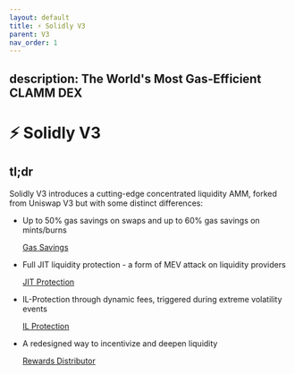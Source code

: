 ```yaml
---
layout: default
title: ⚡ Solidly V3
parent: V3
nav_order: 1
---
```


description: The World's Most Gas-Efficient CLAMM DEX
---

# ⚡ Solidly V3

## tl;dr

Solidly V3 introduces a cutting-edge concentrated liquidity AMM, forked from Uniswap V3 but with some distinct differences:

* Up to 50% gas savings on swaps and up to 60% gas savings on mints/burns

  [Gas Savings](gas-savings.md "mention")
* Full JIT liquidity protection - a form of MEV attack on liquidity providers

  [JIT Protection](jit-protection.md "mention")
* IL-Protection through dynamic fees, triggered during extreme volatility events

  [IL Protection](il-protection.md "mention")
* A redesigned way to incentivize and deepen liquidity
  
  [Rewards Distributor](rewards-distributor.md "mention")
